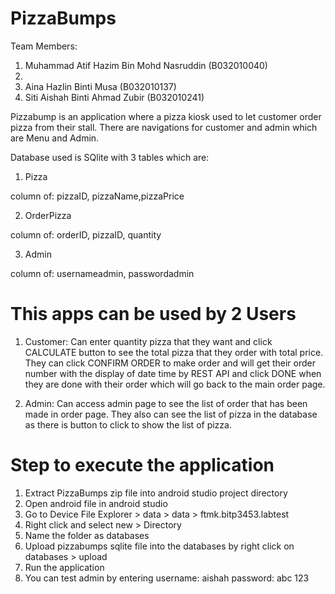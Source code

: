 # PizzaBumps
Team Members:
1. Muhammad Atif Hazim Bin Mohd Nasruddin (B032010040)
2.
3. Aina Hazlin Binti Musa (B032010137)
4. Siti Aishah Binti Ahmad Zubir (B032010241)

Pizzabump is an application where a pizza kiosk used to let customer order pizza
from their stall.
There are navigations for customer and admin which are Menu and Admin.

Database used is SQlite with 3 tables which are:

1. Pizza

column of: pizzaID, pizzaName,pizzaPrice

2. OrderPizza

column of: orderID, pizzaID, quantity

3. Admin

column of: usernameadmin, passwordadmin

This apps can be used by 2 Users
==================================================================================
1. Customer: Can enter quantity pizza that they want and click CALCULATE button
to see the total pizza that they order with total price. They can click CONFIRM ORDER 
to make order and will get their order number with the display of date time by REST API 
and click DONE when they are done with their order which will go back to the main order page.

2. Admin: Can access admin page to see the list of order that has been made in order page. 
They also can see the list of pizza in the database as there is button to click to show the list of pizza.



Step to execute the application
====================================================================================
1. Extract PizzaBumps zip file into android studio project directory
2. Open android file in android studio
3. Go to Device File Explorer > data > data > ftmk.bitp3453.labtest
4. Right click and select new > Directory
5. Name the folder as databases
6. Upload pizzabumps sqlite file into the databases by right click on databases > upload
7. Run the application 
8. You can test admin by entering username: aishah password: abc 123
